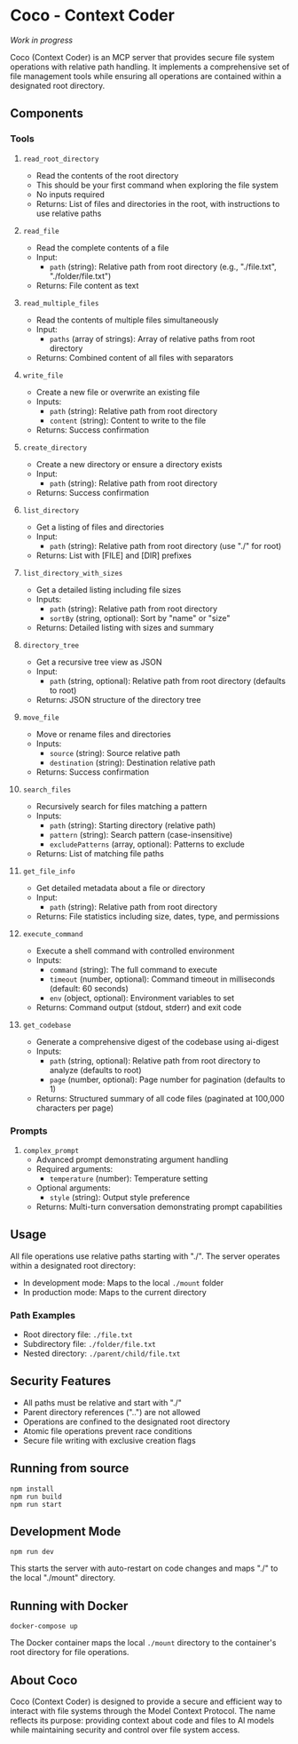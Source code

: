 # Coco - Context Coder

_Work in progress_

Coco (Context Coder) is an MCP server that provides secure file system operations with relative path handling. It implements a comprehensive set of file management tools while ensuring all operations are contained within a designated root directory.

## Components

### Tools

1. `read_root_directory`
   - Read the contents of the root directory
   - This should be your first command when exploring the file system
   - No inputs required
   - Returns: List of files and directories in the root, with instructions to use relative paths

2. `read_file`
   - Read the complete contents of a file
   - Input:
     - `path` (string): Relative path from root directory (e.g., "./file.txt", "./folder/file.txt")
   - Returns: File content as text

3. `read_multiple_files`
   - Read the contents of multiple files simultaneously
   - Input:
     - `paths` (array of strings): Array of relative paths from root directory
   - Returns: Combined content of all files with separators

4. `write_file`
   - Create a new file or overwrite an existing file
   - Inputs:
     - `path` (string): Relative path from root directory
     - `content` (string): Content to write to the file
   - Returns: Success confirmation

5. `create_directory`
   - Create a new directory or ensure a directory exists
   - Input:
     - `path` (string): Relative path from root directory
   - Returns: Success confirmation

6. `list_directory`
   - Get a listing of files and directories
   - Input:
     - `path` (string): Relative path from root directory (use "./" for root)
   - Returns: List with [FILE] and [DIR] prefixes

7. `list_directory_with_sizes`
   - Get a detailed listing including file sizes
   - Inputs:
     - `path` (string): Relative path from root directory
     - `sortBy` (string, optional): Sort by "name" or "size"
   - Returns: Detailed listing with sizes and summary

8. `directory_tree`
    - Get a recursive tree view as JSON
    - Input:
      - `path` (string, optional): Relative path from root directory (defaults to root)
    - Returns: JSON structure of the directory tree

9. `move_file`
    - Move or rename files and directories
    - Inputs:
      - `source` (string): Source relative path
      - `destination` (string): Destination relative path
    - Returns: Success confirmation

10. `search_files`
    - Recursively search for files matching a pattern
    - Inputs:
      - `path` (string): Starting directory (relative path)
      - `pattern` (string): Search pattern (case-insensitive)
      - `excludePatterns` (array, optional): Patterns to exclude
    - Returns: List of matching file paths

11. `get_file_info`
    - Get detailed metadata about a file or directory
    - Input:
      - `path` (string): Relative path from root directory
    - Returns: File statistics including size, dates, type, and permissions

12. `execute_command`
    - Execute a shell command with controlled environment
    - Inputs:
      - `command` (string): The full command to execute
      - `timeout` (number, optional): Command timeout in milliseconds (default: 60 seconds)
      - `env` (object, optional): Environment variables to set
    - Returns: Command output (stdout, stderr) and exit code

13. `get_codebase`
    - Generate a comprehensive digest of the codebase using ai-digest
    - Inputs:
      - `path` (string, optional): Relative path from root directory to analyze (defaults to root)
      - `page` (number, optional): Page number for pagination (defaults to 1)
    - Returns: Structured summary of all code files (paginated at 100,000 characters per page)

### Prompts

1. `complex_prompt`
   - Advanced prompt demonstrating argument handling
   - Required arguments:
     - `temperature` (number): Temperature setting
   - Optional arguments:
     - `style` (string): Output style preference
   - Returns: Multi-turn conversation demonstrating prompt capabilities

## Usage

All file operations use relative paths starting with "./". The server operates within a designated root directory:
- In development mode: Maps to the local `./mount` folder
- In production mode: Maps to the current directory

### Path Examples
- Root directory file: `./file.txt`
- Subdirectory file: `./folder/file.txt`
- Nested directory: `./parent/child/file.txt`

## Security Features

- All paths must be relative and start with "./"
- Parent directory references ("..") are not allowed
- Operations are confined to the designated root directory
- Atomic file operations prevent race conditions
- Secure file writing with exclusive creation flags

## Running from source

```shell
npm install
npm run build
npm run start
```

## Development Mode

```shell
npm run dev
```

This starts the server with auto-restart on code changes and maps "./" to the local "./mount" directory.

## Running with Docker

```shell
docker-compose up
```

The Docker container maps the local `./mount` directory to the container's root directory for file operations.

## About Coco

Coco (Context Coder) is designed to provide a secure and efficient way to interact with file systems through the Model Context Protocol. The name reflects its purpose: providing context about code and files to AI models while maintaining security and control over file system access.
